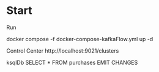 # Start

Run

docker compose -f docker-compose-kafkaFlow.yml up -d


Control Center
http://localhost:9021/clusters


ksqlDb
SELECT * FROM purchases EMIT CHANGES

